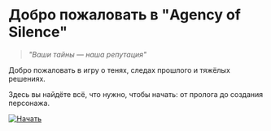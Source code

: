# Добро пожаловать в **"Agency of Silence"**

> *"Ваши тайны — наша репутация"*

Добро пожаловать в игру о тенях, следах прошлого и тяжёлых решениях.

Здесь вы найдёте всё, что нужно, чтобы начать: от пролога до создания персонажа.

[![Начать](https://img.shields.io/badge/НАЧАТЬ-darkgreen?style=for-the-badge)](_sidebar.md)
